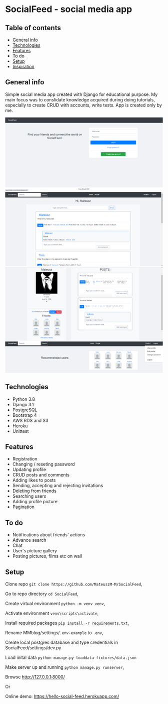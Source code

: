 # SocialFeed - social media app

## Table of contents
* [General info](#general-info)
* [Technologies](#technologies)
* [Features](#features)
* [To do](#to-do)
* [Setup](#setup)
* [Inspiration](#inspiration)

## General info

Simple social media app created with Django for educational purpose. My main focus was to conslidate knowledge acquired during doing tutorials, especially to create CRUD with accounts, write tests. App is created only by me.

![Alt text](static/images/screens/screen1.png "Login Page")
![Alt text](static/images/screens/screen2.png "Dashboard")
![Alt text](static/images/screens/screen3.png "Profile")
![Alt text](static/images/screens/screen4.png "Viewing users and dropdown list")


## Technologies

 - Python 3.8
 - Django 3.1
 - PostgreSQL
 - Bootstrap 4
 - AWS RDS and S3
 - Heroku
 - Unittest
 
## Features

 - Registration
 - Changing / reseting password
 - Updating profile
 - CRUD posts and comments
 - Adding likes to posts
 - Sending, accepting and rejecting invitations
 - Deleting from friends
 - Searching users
 - Adding profile picture
 - Pagination
 
## To do

 - Notifications about friends' actions
 - Advance search
 - Chat
 - User's picture gallery
 - Posting pictures, films etc on wall

## Setup 

Clone repo `git clone https://github.com/MateuszM-M/SocialFeed`,

Go to repo directory `cd SocialFeed`,

Create virtual environment `python -m venv venv`,

Activate environment `venv\scripts\activate`,

Install required packages `pip install -r requirements.txt`,

Rename MMblog/settings/`.env-example` to `.env`,

Create local postgres database and type credentials in SocialFeed/settings/dev.py

Load inital data `python manage.py loaddata fixtures/data.json`

Make server up and running `python manage.py runserver`,

Browse http://127.0.0.1:8000/

Or

Online demo: https://hello-social-feed.herokuapp.com/



